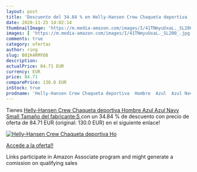 ```yaml
---
layout: post
title: 'Descuento del 34.84 % en Helly-Hansen Crew Chaqueta deportiva  Ho'
date: 2020-11-25 14:02:14
thumbnailImage: 'https://m.media-amazon.com/images/I/41TNmyuUxaL._SL200_.jpg'
images: [ 'https://m.media-amazon.com/images/I/41TNmyuUxaL._SL200_.jpg' ]
comments: true
category: ofertas
author: ring
slug: B01K4RMYO8
description:
actualPrice: 84.71 EUR
currency: EUR
price: 84.71
comparePrice: 130.0 EUR
inStock: true
prodname: 'Helly-Hansen Crew Chaqueta deportiva  Hombre  Azul  Azul Navy   Small  Tamaño del fabricante:S '
---
```


Tienes [Helly-Hansen Crew Chaqueta deportiva  Hombre  Azul  Azul Navy   Small  Tamaño del fabricante:S ](https://www.amazon.es/dp/B01K4RMYO8/?tag=tolees-21) con un 34.84 % de descuento con precio de oferta de 84.71 EUR (original: 130.0 EUR) en el siguiente enlace!

[![Helly-Hansen Crew Chaqueta deportiva  Ho](https://m.media-amazon.com/images/I/41TNmyuUxaL._SL200_.jpg)](https://www.amazon.es/dp/B01K4RMYO8/?tag=tolees-21)

[Accede a la oferta!!](https://www.amazon.es/dp/B01K4RMYO8/?tag=tolees-21)

Links participate in Amazon Associate program and might generate a comission on qualifying sales


